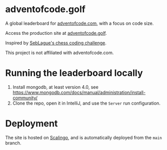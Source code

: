 # adventofcode.golf

A global leaderboard for [adventofcode.com](adventofcode.com), with a focus on code size.

Access the production site at [adventofcode.golf](https://adventofcode.golf).

Inspired by [SebLague's chess coding challenge](https://github.com/SebLague/Chess-Challenge).

This project is not affiliated with adventofcode.com.

# Running the leaderboard locally

1. Install mongodb, at least version 4.0, see https://www.mongodb.com/docs/manual/administration/install-community/
2. Clone the repo, open it in IntelliJ, and use the `Server` run configuration.

# Deployment

The site is hosted on [Scalingo](https://scalingo.com), and is automatically deployed from the `main` branch.